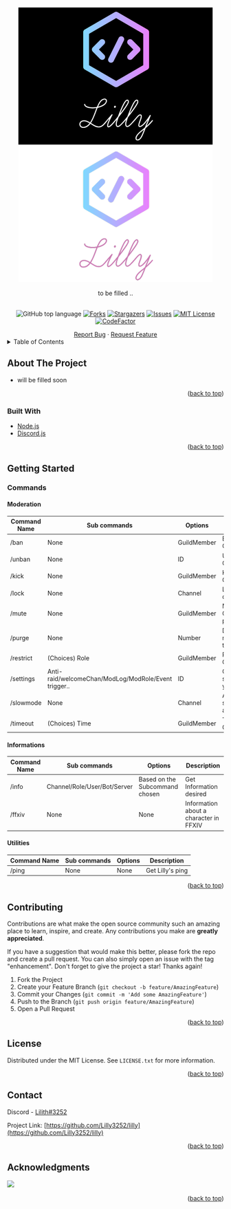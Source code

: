 <br />
<div align="center">
  <a href="https://github.com/Lilly3252/lilly/blob/main/src/Images/logo.png#gh-dark-mode-only">
    <img src="https://github.com/Lilly3252/lilly/blob/main/src/Images/logo.png#gh-dark-mode-only" alt="Logo">
  </a>
<a href="https://github.com/Lilly3252/lilly/blob/main/src/Images/logo-light.png#gh-light-mode-only">
    <img src="https://github.com/Lilly3252/lilly/blob/main/src/Images/logo-light.png#gh-light-mode-only" alt="Logo">
  </a>

  <p align="center">
    to be filled .. 
    <br />
    <a href="https://github.com/Lilly3252/lilly"><strong></strong></a>
    <br />
<div align="center"

![GitHub top language](https://img.shields.io/github/languages/top/Lilly3252/lilly)
[![Forks](https://img.shields.io/github/forks/Lilly3252/lilly)](https://github.com/Lilly3252/lilly/network)
[![Stargazers](https://img.shields.io/github/stars/Lilly3252/lilly)](https://github.com/Lilly3252/lilly/stargazers)
[![Issues](https://img.shields.io/github/issues/Lilly3252/lilly)](https://github.com/Lilly3252/lilly/issues)
[![MIT License](https://img.shields.io/github/license/Lilly3252/lilly?logo=MIT)](https://github.com/Lilly3252/lilly/blob/main/LICENSE)
[![CodeFactor](https://www.codefactor.io/repository/github/lilly3252/lilly/badge)](https://www.codefactor.io/repository/github/lilly3252/lilly)

</div>
    <a href="https://github.com/Lilly3252/lilly/issues">Report Bug</a>
    ·
    <a href="https://github.com/Lilly3252/lilly/issues">Request Feature</a>
</div>

<!-- TABLE OF CONTENTS -->
<details>
  <summary>Table of Contents</summary>
  <ol>
    <li>
      <a href="#about-the-project">About The Project</a>
      <ul>
        <li><a href="#built-with">Built With</a></li>
      </ul>
    </li>
    <li>
      <a href="#getting-started">Getting Started</a>
      <ul>
        <li><a href="#commands">Commands</a></li>
      </ul>
    </li>
    <li><a href="#contributing">Contributing</a></li>
    <li><a href="#license">License</a></li>
    <li><a href="#contact">Contact</a></li>
    <li><a href="#acknowledgments">Acknowledgments</a></li>
  </ol>
</details>

<!-- ABOUT THE PROJECT -->

## About The Project

- will be filled soon

<p align="right">(<a href="#top">back to top</a>)</p>

### Built With

- [Node.js](https://nodejs.org)
- [Discord.js](https://discord.js.org/#/)

<p align="right">(<a href="#top">back to top</a>)</p>

<!-- GETTING STARTED -->

## Getting Started

### Commands
#### Moderation
|Command Name | Sub commands | Options |Description |
|-------------|--------------|---------|------------|
| /ban | None | GuildMember | Ban a GuildMember|
| /unban|None|ID|Unban a GuildMember|
| /kick|None|GuildMember|Kick a GuildMember
| /lock|None|Channel|Lock a channel
| /mute|None|GuildMember|Mute a GuildMember permanently
| /purge|None|Number|Delete messages (1 to 100)
| /restrict|(Choices) Role|GuildMember|Restrict a GuildMember
| /settings|Anti-raid/welcomeChan/ModLog/ModRole/Event trigger..|ID|Change settings for your Guild
| /slowmode|None|Channel|Add slowmode to a channel
| /timeout|(Choices) Time|GuildMember|Timeout a GuildMember
#### Informations
|Command Name | Sub commands | Options |Description |
|-------------|--------------|---------|------------|
| /info|Channel/Role/User/Bot/Server|Based on the Subcommand chosen|Get Information desired| 
/ffxiv|None|None|Information about a character in FFXIV
#### Utilities
|Command Name | Sub commands | Options |Description |
|-------------|--------------|---------|------------|
| /ping|None|None|Get Lilly's ping


<!-- USAGE EXAMPLES -->

<p align="right">(<a href="#top">back to top</a>)</p>

<!-- CONTRIBUTING -->

## Contributing

Contributions are what make the open source community such an amazing place to learn, inspire, and create. Any contributions you make are **greatly appreciated**.

If you have a suggestion that would make this better, please fork the repo and create a pull request. You can also simply open an issue with the tag "enhancement".
Don't forget to give the project a star! Thanks again!

1. Fork the Project
2. Create your Feature Branch (`git checkout -b feature/AmazingFeature`)
3. Commit your Changes (`git commit -m 'Add some AmazingFeature'`)
4. Push to the Branch (`git push origin feature/AmazingFeature`)
5. Open a Pull Request

<p align="right">(<a href="#top">back to top</a>)</p>

<!-- LICENSE -->

## License

Distributed under the MIT License. See `LICENSE.txt` for more information.

<p align="right">(<a href="#top">back to top</a>)</p>

<!-- CONTACT -->

## Contact

Discord - [Lilith#3252](https://discord.com/users/165922734461812736)

Project Link: [https://github.com/Lilly3252/lilly](https://github.com/Lilly3252/lilly)

<p align="right">(<a href="#top">back to top</a>)</p>

<!-- ACKNOWLEDGMENTS -->

## Acknowledgments

<a href="https://github.com/Lilly3252/lilly/graphs/contributors">
  <img src="https://contrib.rocks/image?repo=Lilly3252/lilly"/>
</a>

<p align="right">(<a href="#top">back to top</a>)</p>
